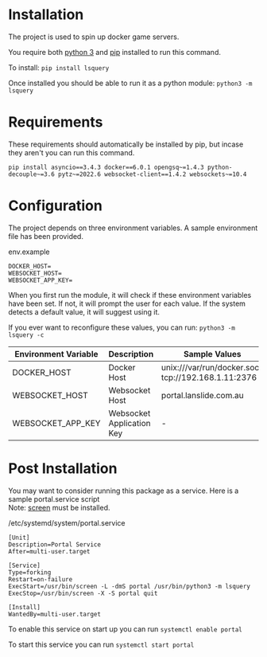 # Installation
The project is used to spin up docker game servers.

You require both [python 3](https://www.python.org/downloads/) and [pip](https://pypi.org/project/pip/) installed to run this command.

To install: ``pip install lsquery``

Once installed you should be able to run it as a python module: ``python3 -m lsquery``

# Requirements

These requirements should automatically be installed by pip, but incase they aren't you can run this command.

```
pip install asyncio==3.4.3 docker==6.0.1 opengsq~=1.4.3 python-decouple~=3.6 pytz~=2022.6 websocket-client==1.4.2 websockets~=10.4
```

# Configuration

The project depends on three environment variables. A sample environment file has been provided.

env.example
```
DOCKER_HOST=
WEBSOCKET_HOST=
WEBSOCKET_APP_KEY=
```

When you first run the module, it will check if these environment variables have been set. 
If not, it will prompt the user for each value. If the system detects a default value, it will suggest using it.

If you ever want to reconfigure these values, you can run: ``python3 -m lsquery -c``

| Environment Variable | Description              | Sample Values                                           |
|----------------------|--------------------------|---------------------------------------------------------|
| DOCKER_HOST          | Docker Host              | unix:///var/run/docker.sock<br/>tcp://192.168.1.11:2376 |
| WEBSOCKET_HOST       | Websocket Host           | portal.lanslide.com.au                                  |
| WEBSOCKET_APP_KEY    | Websocket Application Key | -                                                       |

# Post Installation

You may want to consider running this package as a service. Here is a sample portal.service script<br/>
Note: [screen](https://linux.die.net/man/1/screen) must be installed.

/etc/systemd/system/portal.service
```
[Unit]
Description=Portal Service
After=multi-user.target

[Service]
Type=forking
Restart=on-failure
ExecStart=/usr/bin/screen -L -dmS portal /usr/bin/python3 -m lsquery
ExecStop=/usr/bin/screen -X -S portal quit

[Install]
WantedBy=multi-user.target
```

To enable this service on start up you can run
``systemctl enable portal``

To start this service you can run
``systemctl start portal``
